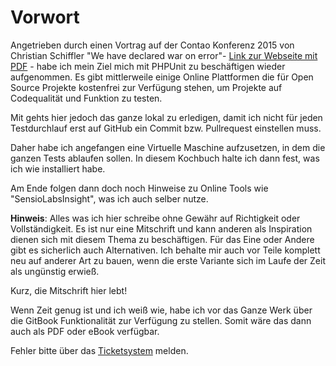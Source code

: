 # Vorwort

Angetrieben durch einen Vortrag auf der Contao Konferenz 2015 von Christian Schiffler "We have declared war on error"- [Link zur Webseite mit PDF](https://www.cyberspectrum.de/talks.html) -  habe ich mein Ziel mich mit PHPUnit zu beschäftigen wieder aufgenommen.
Es gibt mittlerweile einige Online Plattformen die für Open Source Projekte kostenfrei zur Verfügung stehen, um Projekte auf Codequalität und Funktion zu testen.

Mit gehts hier jedoch das ganze lokal zu erledigen, damit ich nicht für jeden Testdurchlauf erst auf GitHub ein Commit bzw. Pullrequest einstellen muss.

Daher habe ich angefangen eine Virtuelle Maschine aufzusetzen, in dem die ganzen Tests ablaufen sollen. In diesem Kochbuch halte ich dann fest, was ich wie installiert habe. 

Am Ende folgen dann doch noch Hinweise zu Online Tools wie "SensioLabsInsight", was ich auch selber nutze.

**Hinweis**: Alles was ich hier schreibe ohne Gewähr auf Richtigkeit oder Vollständigkeit. Es ist nur eine Mitschrift und kann anderen als Inspiration dienen sich mit diesem Thema zu beschäftigen.
Für das Eine oder Andere gibt es sicherlich auch Alternativen. Ich behalte mir auch vor Teile komplett neu auf anderer Art zu bauen, wenn die erste Variante sich im Laufe der Zeit als ungünstig erwieß.  

Kurz, die Mitschrift hier lebt! 

Wenn Zeit genug ist und ich weiß wie, habe ich vor das Ganze Werk über die GitBook Funktionalität zur Verfügung zu stellen. Somit wäre das dann auch als PDF oder eBook verfügbar. 

Fehler bitte über das [Ticketsystem](https://github.com/BugBuster1701/docs/issues) melden.
